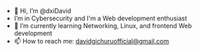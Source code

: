 - 👋 Hi, I’m @dxiDavid
-  I’m in Cybersecurity and I'm a Web development enthusiast
- 🌱 I’m currently learning Networking, Linux, and frontend Web development
- 📫 How to reach me: davidgichuruofficial@gmail.com

<!---
dxiDavid/dxiDavid is a ✨ special ✨ repository because its `README.md` (this file) appears on your GitHub profile.
You can click the Preview link to take a look at your changes.
--->
